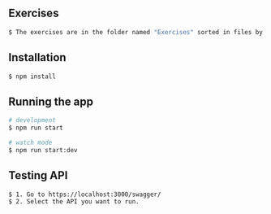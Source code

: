 ## Exercises
```bash
$ The exercises are in the folder named "Exercises" sorted in files by number of exercises.
```

## Installation

```bash
$ npm install
```

## Running the app

```bash
# development
$ npm run start

# watch mode
$ npm run start:dev
```

## Testing API
```bash
$ 1. Go to https://localhost:3000/swagger/
$ 2. Select the API you want to run.
```